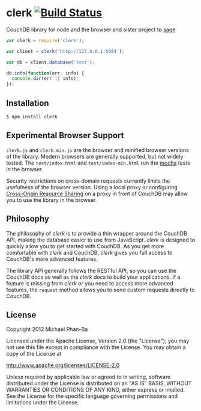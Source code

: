 # clerk [![Build Status](https://secure.travis-ci.org/mikepb/clerk.png)](http://travis-ci.org/mikepb/clerk)

CouchDB library for node and the browser and sister project to [sage][sage]

```javascript
var clerk = require('clerk');

var client = clerk('http://127.0.0.1:5984');

var db = client.database('test');

db.info(function(err, info) {
  console.dir(err || info);
});
```

## Installation

```bash
$ npm install clerk
```

## Experimental Browser Support

`clerk.js` and `clerk.min.js` are the browser and minified browser versions of
the library. Modern browsers are generally supported, but not widely tested.
The `test/index.html` and `test/index-min.html` run the [mocha][mocha] tests
in the browser.

Security restrictions on cross-domain requests currently limits the usefulness
of the browser version. Using a local proxy or configuring [Cross-Origin
Resource Sharing][cors] on a proxy in front of CouchDB may allow you to use
the library in the browser.

## Philosophy

The philosophy of *clerk* is to provide a thin wrapper around the CouchDB API,
making the database easier to use from JavaScript. *clerk* is designed to
quickly allow you to get started with CouchDB. As you get more comfortable
with *clerk* and CouchDB, *clerk* gives you full access to CouchDB's
more advanced features.

The library API generally follows the RESTful API, so you can use the CouchDB
docs as well as the *clerk* docs to build your applications. If a feature is
missing from *clerk* or you need to access more advanced features, the
`request` method allows you to send custom requests directly to CouchDB.

## License

Copyright 2012 Michael Phan-Ba

Licensed under the Apache License, Version 2.0 (the "License");
you may not use this file except in compliance with the License.
You may obtain a copy of the License at

<http://www.apache.org/licenses/LICENSE-2.0>

Unless required by applicable law or agreed to in writing, software
distributed under the License is distributed on an "AS IS" BASIS,
WITHOUT WARRANTIES OR CONDITIONS OF ANY KIND, either express or implied.
See the License for the specific language governing permissions and
limitations under the License.

[cors]: http://www.w3.org/TR/cors/
[mocha]: http://visionmedia.github.com/mocha/
[sage]: https://github.com/mikepb/sage
